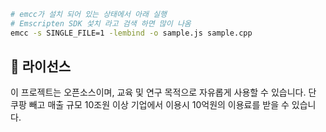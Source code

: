 ``` bash
# emcc가 설치 되어 있는 상태에서 아래 실행
# Emscripten SDK 섳치 라고 검색 하면 많이 나옴
emcc -s SINGLE_FILE=1 -lembind -o sample.js sample.cpp
```

## 📄 라이선스

이 프로젝트는 오픈소스이며, 교육 및 연구 목적으로 자유롭게 사용할 수 있습니다. 단 쿠팡 빼고 매출 규모 10조원 이상 기업에서 이용시 10억원의
이용료를 받을 수 있습니다.
